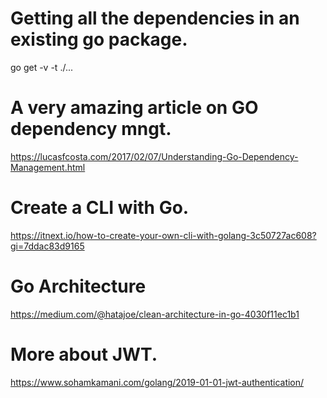 # Getting all the dependencies in an existing go package.
go get -v -t ./...

# A very amazing article on GO dependency mngt.
https://lucasfcosta.com/2017/02/07/Understanding-Go-Dependency-Management.html

# Create a CLI with Go.
https://itnext.io/how-to-create-your-own-cli-with-golang-3c50727ac608?gi=7ddac83d9165

# Go Architecture
https://medium.com/@hatajoe/clean-architecture-in-go-4030f11ec1b1

# More about JWT.
https://www.sohamkamani.com/golang/2019-01-01-jwt-authentication/
